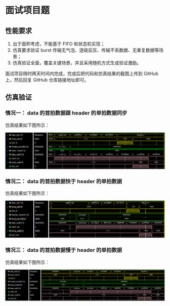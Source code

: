 # 面试项目题

## 性能要求
1. 出于面积考虑，不能基于 FIFO 和状态机实现；
2. 仿真要求验证 burst 传输无气泡、逐级反压、传输不丢数据、无重复数据等场景； 
3. 仿真验证全面，覆盖关键场景，并且采用随机方式生成验证激励。

面试项目限时两天时间内完成，完成后把代码和仿真结果的截图上传到 GitHub 上，然后回复 GitHub 仓库链接地址即可。

## 仿真验证
### 情况一： data 的首拍数据跟 header 的单拍数据同步
仿真结果如下图所示：

![ex1](./fig/ex1.png)


### 情况二： data 的首拍数据快于 header 的单拍数据
仿真结果如下图所示：

![ex2](./fig/ex2.png)

### 情况三： data 的首拍数据慢于 header 的单拍数据
仿真结果如下图所示：

![ex3](./fig/ex3.png)